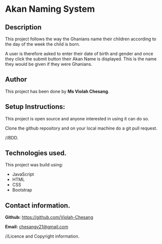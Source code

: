 # Akan Naming System

## Description
This project follows the way the Ghanians name their children according to the day of the week the child is born.

A user is therefore asked to enter their date of birth and gender and once they click the submit button their Akan Name is displayed. This is the name they would be given if they were Ghanians.

## Author 
This project has been done by **Ms Violah Chesang**.



## Setup Instructions:
This project is open source and anyone interested in using it can do so.

Clone the github repository and on your local machine do a git pull request.

//BDD.
## Technologies used.

This project was build using:

- JavaScript
- HTML
- CSS
- Bootstrap 

## Contact information.

**Github:** https://github.com/Violah-Chesang

**Email:** chesangv21@gmail.com

//Licence and Copyright information.
